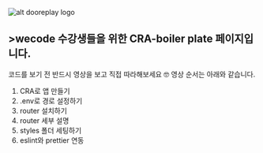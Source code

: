 ![alt dooreplay logo](https://img.shields.io/badge/Made%20with%20%E2%9D%A4%EF%B8%8Fby-dooreplay-blueviolet)

## >wecode 수강생들을 위한 CRA-boiler plate 페이지입니다.

코드를 보기 전 반드시 영상을 보고 직접 따라해보세요 🤓
영상 순서는 아래와 같습니다.

1. CRA로 앱 만들기
2. .env로 경로 설정하기
3. router 설치하기
4. router 세부 설명
5. styles 폴더 세팅하기
6. eslint와 prettier 연동
